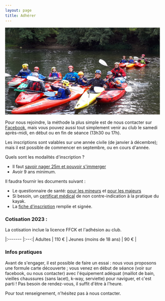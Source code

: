 ```yaml
---
layout: page
title: Adhérer
---
```


![une photo de groupe](assets/images/groupe2.jpg)

Pour nous rejoindre, la méthode la plus simple est de nous contacter sur 
[Facebook](https://fr-fr.facebook.com/pages/alnm-section-kayak/138730189506306), mais vous pouvez 
aussi tout simplement venir au club le samedi après-midi, en début ou en fin de 
séance (13h30 ou 17h).

Les inscriptions sont valables sur une année civile (de janvier à décembre); mais 
il est possible de commencer en septembre, ou en cours d'année.

Quels sont les modalités d'inscription ?
 * Il faut [savoir nager 25m et pouvoir s'immerger](assets/docs/aisance_aquatique.pdf)
 * Avoir 9 ans minimum.

Il faudra fournir les documents suivant :
 * Le questionnaire de santé: [pour les mineurs](assets/docs/QS_Sport_mineurs.pdf) et [pour les majeurs](assets/docs/QS_Sport_majeur.pdf)
 * Si besoin, un [certificat médical](assets/docs/Modele-certificat-médical.pdf) de non contre-indication à la pratique du kayak.
 * La [fiche d'inscription](assets/docs/adhesion.pdf) remplie et signée.

### Cotisation 2023 :

La cotisation inclue la licence FFCK et l'adhésion au club.

|:------- |:---:|
 Adultes   | 110&nbsp;€ |
 Jeunes (moins de 18 ans) | 90&nbsp;€ |

### Infos pratiques

Avant de s'engager, il est possible de faire un essai : 
nous vous proposons une formule carte découverte&nbsp;; vous venez en début de séance
(voir sur facebook, ou nous contacter) avec l'équipement adéquat (maillot de bain,
 vieilles chaussures (sans lacet), k-way, serviette) pour naviguer, et c'est parti !
Pas besoin de rendez-vous, il suffit d'être à l'heure.

Pour tout renseignement, n'hésitez pas à nous contacter.

